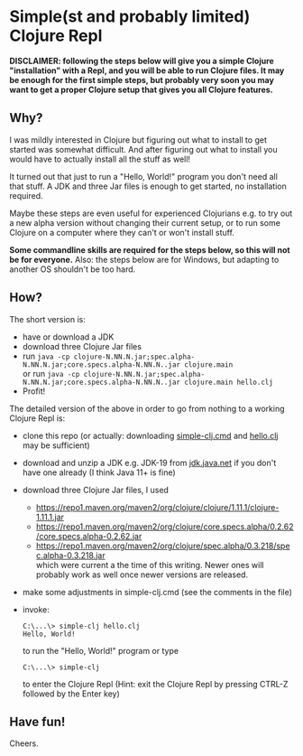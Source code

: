 # Simple(st and probably limited) Clojure Repl

**DISCLAIMER: following the steps below will give you a simple Clojure "installation"
with a Repl, and you will be able to run Clojure files.
It may be enough for the first simple steps,
but probably very soon you may want to get a proper Clojure setup
that gives you all Clojure features.**

## Why?

I was mildly interested in Clojure
but figuring out what to install to get started was somewhat difficult.
And after figuring out what to install you would have to actually
install all the stuff as well!

It turned out that just to run a "Hello, World!" program you don't need all that stuff.
A JDK and three Jar files is enough to get started,
no installation required.

Maybe these steps are even useful for experienced Clojurians e.g. to try out a new alpha version without changing their current setup, or to run some Clojure on a computer where they can't or won't install stuff.

**Some commandline skills are required for the steps below,
so this will not be for everyone.**
Also: the steps below are for Windows,
but adapting to another OS shouldn't be too hard.

## How?

The short version is:
- have or download a JDK
- download three Clojure Jar files
- run `java -cp clojure-N.NN.N.jar;spec.alpha-N.NN.N.jar;core.specs.alpha-N.NN.N..jar clojure.main`  
  or run `java -cp clojure-N.NN.N.jar;spec.alpha-N.NN.N.jar;core.specs.alpha-N.NN.N..jar clojure.main hello.clj`
- Profit!

The detailed version of the above in order to go from nothing to a working Clojure Repl is:
- clone this repo (or actually: downloading [simple-clj.cmd](simple-clj.cmd)
and [hello.clj](hello.clj) may be sufficient)
- download and unzip a JDK e.g. JDK-19 from [jdk.java.net](https://https://jdk.java.net/) if you don't have one already (I think Java 11+ is fine)
- download three Clojure Jar files, I used
  - https://repo1.maven.org/maven2/org/clojure/clojure/1.11.1/clojure-1.11.1.jar
  - https://repo1.maven.org/maven2/org/clojure/core.specs.alpha/0.2.62/core.specs.alpha-0.2.62.jar
  - https://repo1.maven.org/maven2/org/clojure/spec.alpha/0.3.218/spec.alpha-0.3.218.jar  
  which were current a the time of this writing. Newer ones will probably work as well once newer versions are released.
- make some adjustments in simple-clj.cmd (see the comments in the file)
- invoke:

      C:\...\> simple-clj hello.clj
      Hello, World!

  to run the "Hello, World!" program or type
  
      C:\...\> simple-clj
  
  to enter the Clojure Repl (Hint: exit the Clojure Repl by pressing CTRL-Z followed by the Enter key)

## Have fun!
Cheers.